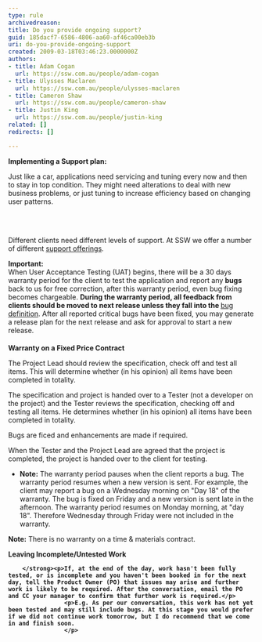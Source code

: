 ```yaml
---
type: rule
archivedreason: 
title: Do you provide ongoing support?
guid: 185dacf7-6586-4806-aa60-af46ca00eb3b
uri: do-you-provide-ongoing-support
created: 2009-03-18T03:46:23.0000000Z
authors:
- title: Adam Cogan
  url: https://ssw.com.au/people/adam-cogan
- title: Ulysses Maclaren
  url: https://ssw.com.au/people/ulysses-maclaren
- title: Cameron Shaw
  url: https://ssw.com.au/people/cameron-shaw
- title: Justin King
  url: https://ssw.com.au/people/justin-king
related: []
redirects: []

---
```



<p><strong>Implementing a Support plan&#58;</strong></p><p>Just like a car, applications need servicing and tuning every now and then to stay in top condition. They might need 
alterations to deal with new business problems, or just tuning to increase efficiency based on changing user patterns.
</p>
<br><excerpt class='endintro'></excerpt><br>
<p>Different clients need different levels of support. At SSW we offer a number of different <a href="http&#58;//www.ssw.com.au/ssw/Products/ProdCategory.aspx?CategoryID=8SUPP">support 
offerings</a>.</p>
   
<div class="greyBox">
<b>Important&#58;</b><br>When User Acceptance Testing (UAT) begins, there will be a 30 days warranty period for the client to test the application and report any <b>bugs</b> back to us for free correction, after this warranty period, even bug fixing becomes chargeable. <b>During the warranty period, all feedback from clients should be moved to next release unless they fall into the </b> <a href="http&#58;//www.ssw.com.au/SSW/Redirect/SSW/RulestoSuccessfulProjects.htm">bug definition</a>. After all reported critical bugs have been fixed, you may generate a release plan for the next release and ask for approval to start a new release.</div>

<h4></h4><strong>Warranty on a Fixed Price Contract</strong><br><strong>
</strong><p>The Project Lead should review the specification, check off and test all items. This will determine whether (in his opinion) all items have been completed in totality.</p>
<p>The specification and project is handed over to a Tester (not a developer on the project) and the Tester reviews the specification, checking off and testing all items. He determines whether (in his opinion) all items have been completed in totality.</p>
<p>Bugs are ficed and enhancements are made if required.</p>
<p>When the Tester and the Project Lead are agreed that the project is completed, the project is handed over to the client for testing.</p>
        <ul>
            <li><strong>Note&#58;</strong> The warranty period pauses when the client reports a bug. The warranty period resumes when a new version is sent. For example, the client may report a bug on a Wednesday morning on &quot;Day 18&quot; of the warranty. The bug is fixed on Friday and a new version is sent late in the afternoon. The warranty period resumes on Monday morning, at &quot;day 18&quot;. Therefore Wednesday through Friday were not included in the warranty.</li></ul>
        <p><strong>Note&#58;</strong> There is no warranty on a time &amp; materials contract.</p>
<strong>Leaving Incomplete/Untested Work</strong><br><strong>
        
        </strong><p>If, at the end of the day, work hasn't been fully tested, or is incomplete and you haven't been booked in for the next day, tell the Product Owner (PO) that issues may arise and further work is likely to be required. After the conversation, email the PO and CC your manager to confirm that further work is required.</p>
                    <p>E.g. As per our conversation, this work has not yet been tested and may still include bugs. At this stage you would prefer if we did not continue work tomorrow, but I do recommend that we come in and finish soon.
                    </p>


